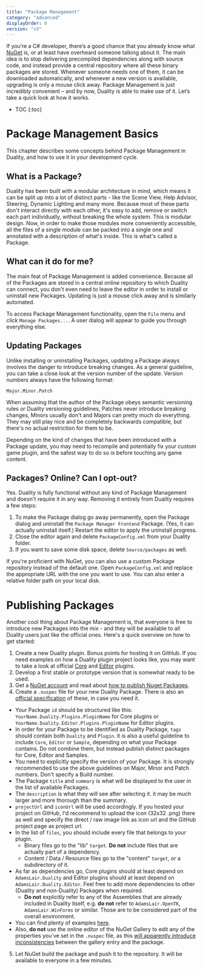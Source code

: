 ```yaml
---
title: "Package Management"
category: "advanced"
displayOrder: 0
version: "v3"
---
```


If you’re a C# developer, there’s a good chance that you already know what [NuGet](https://www.nuget.org/) is, or at least have overheard someone talking about it. The main idea is to stop delivering precompiled dependencies along with source code, and instead provide a central repository where all these binary packages are stored. Whenever someone needs one of them, it can be downloaded automatically, and whenever a new version is available, upgrading is only a mouse click away. Package Management is just incredibly convenient – and by now, Duality is able to make use of it. Let’s take a quick look at how it works.

* TOC
{:toc}

# Package Management Basics

This chapter describes some concepts behind Package Management in Duality, and how to use it in your development cycle.

## What is a Package?

Duality has been built with a modular architecture in mind, which means it can be split up into a lot of distinct parts - like the Scene View, Help Advisor, Steering, Dynamic Lighting and many more. Because most of these parts don't interact directly with each other, it's easy to add, remove or switch each part individually, without breaking the whole system. This is modular design. Now, in order to make those modules more conveniently accessible, all the files of a single module can be packed into a single one and annotated with a description of what's inside. This is what's called a Package.

## What can it do for me?

The main feat of Package Management is added convenience. Because all of the Packages are stored in a central online repository to which Duality can connect, you don't even need to leave the editor in order to install or uninstall new Packages. Updating is just a mouse click away and is similarly automated. 

To access Package Management functionality, open the `File` menu and click `Manage Packages...`. A user dialog will appear to guide you through everything else.

## Updating Packages

Unlike installing or uninstalling Packages, updating a Package always involves the danger to introduce breaking changes. As a general guideline, you can take a close look at the version number of the update. Version numbers always have the following format:

```
Major.Minor.Patch
```

When assuming that the author of the Package obeys semantic versioning rules or Duality versioning guidelines, Patches never introduce breaking changes, Minors usually don't and Majors can pretty much do everything. They may still play nice and be completely backwards compatible, but there's no actual restriction for them to be.

Depending on the kind of changes that have been introduced with a Package update, you may need to recompile and potentially fix your custom game plugin, and the safest way to do so is before touching any game content.

## Packages? Online? Can I opt-out?

Yes. Duality is fully functional without any kind of Package Management and doesn't require it in any way. Removing it entirely from Duality requires a few steps:

1. To make the Package dialog go away permanently, open the Package dialog and uninstall the `Package Manager Frontend` Package. (Yes, it can actually uninstall itself.) Restart the editor to apply the uninstall progress.
2. Close the editor again and delete `PackageConfig.xml` from your Duality folder.
3. If you want to save some disk space, delete `Source/packages` as well. 

If you're proficient with NuGet, you can also use a custom Package repository instead of the default one. Open 
`PackageConfig.xml` and replace the appropriate URL with the one you want to use. You can also enter a relative folder path on your local disk.

# Publishing Packages

Another cool thing about Package Management is, that everyone is free to introduce new Packages into the mix - and they will be available to all Duality users just like the official ones. Here's a quick overview on how to get started:

1. Create a new Duality plugin. Bonus points for hosting it on GitHub. If you need examples on how a Duality plugin project looks like, you may want to take a look at official [Core](https://github.com/AdamsLair/duality/tree/master/Source/Plugins) and [Editor](https://github.com/AdamsLair/duality/tree/master/Source/Plugins/EditorModules) plugins.
2. Develop a first stable or prototype version that is somewhat ready to be used.
3. Get a [NuGet account](https://www.nuget.org/) and read about [how to publish Nuget Packages](http://docs.nuget.org/docs/creating-packages/creating-and-publishing-a-package).
4. Create a `.nuspec` file for your new Duality Package. There is also an [official specification](http://docs.nuget.org/docs/reference/nuspec-reference) of these, in case you need it.
  - Your Package `id` should be structured like this: `YourName.Duality.Plugins.PluginName` for Core plugins or `YourName.Duality.Editor.Plugins.PluginName` for Editor plugins.
  - In order for your Package to be identified as Duality Package, `tags` should contain both `Duality` and `Plugin`. it is also a useful guideline to include `Core`, `Editor` or `Sample`, depending on what your Package contains. Do not combine them, but instead publish distinct packages for Core, Editor and Samples.
  - You need to explicitly specify the version of your Package. It is strongly recommended to use the above guidelines on Major, Minor and Patch numbers. Don't specify a Build number.
  - The Package `title` and `summary` is what will be displayed to the user in the list of available Packages.
  - The `description` is what they will see after selecting it. it may be much larger and more thorough than the summary.
  - `projectUrl` and `iconUrl` will be used accordingly. If you hosted your project on GitHub, I'd recommend to upload the icon (32x32 .png) there as well and specify the direct / raw image link as icon url and the GitHub project page as project url.
  - In the list of `files`, you should include every file that belongs to your plugin.
    - Binary files go to the "lib" `target`. **Do not** include files that are actually part of a dependency.
    - Content / Data / Resource files go to the "content" `target`, or a subdirectory of it.
  - As far as dependencies go, Core plugins should at least depend on `AdamsLair.Duality` and Editor plugins should at least depend on `AdamsLair.Duality.Editor`. Feel free to add more dependencies to other (Duality and non-Duality) Packages when required.
    - **Do not** explicitly refer to any of the Assemblies that are already included in Duality itself, e.g. **do not** refer to `AdamsLair.OpenTK`, `AdamsLair.WinForms` or similar. Those are to be considered part of the overall environment.
  - You can find plenty of examples [here](https://github.com/AdamsLair/duality/tree/master/Build/NuGetPackageSpecs).
  - Also, **do not** use the online editor of the NuGet Gallery to edit any of the properties you've set in the `.nuspec` file, as this [will apparently introduce inconsistencies](http://forum.adamslair.net/viewtopic.php?p=5003#p5003) between the gallery entry and the package.
5. Let NuGet build the package and push it to the repository. It will be available to everyone in a few minutes.